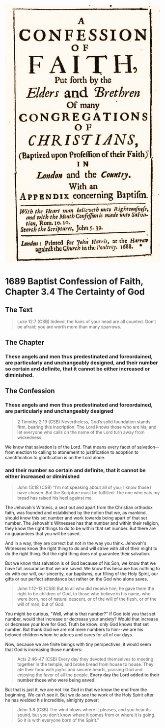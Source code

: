 <img class="intro-right" src="art-1689.png">

# 1689 Baptist Confession of Faith, Chapter 3.4 The Certainty of God

## The Text

>Luke 12:7 (CSB) Indeed, the hairs of your head are all counted. Don’t be afraid; you are worth more than many sparrows.

## The Chapter

### These angels and men thus predestinated and foreordained, are particularly and unchangeably designed, and their number so certain and definite, that it cannot be either increased or diminished.

## The Confession

### These angels and men thus predestinated and foreordained, are particularly and unchangeably designed

>2 Timothy 2:19 (CSB) Nevertheless, God’s solid foundation stands firm, bearing this inscription: The Lord knows those who are his, and let everyone who calls on the name of the Lord turn away from wickedness.

We know that salvation is of the Lord. That means every facet of salvation--from election to calling to atonement to justification to adoption to sanctification to glorification is on the Lord alone.

### and their number so certain and definite, that it cannot be either increased or diminished

>John 13:18 (CSB) “I’m not speaking about all of you; I know those I have chosen. But the Scripture must be fulfilled: The one who eats my bread has raised his heel against me.

The Jehovah's Witness, a sect out and apart from the Christian orthodox faith, was founded and established by the notion that we, as mankind, should know this set number and work towards being apart of that set number. The Jehovah's Witnesses has that number and within their religion, they know the right things to do to be within that set number. But there are no guarantees that you will be saved.

And in a way, they are correct but not in the way you think. Jehovah's Witnesses know the right thing to do and will strive with all of their might to do the right thing. But the right thing does not guarantee their salvation.

But we know that salvation is of God because of his Son, we know that we have full assurance that we are saved. We know this because has nothing to do with our will, our sincerity, our baptisms, our filling of the Holy Spirit, our gifts or our perfect attendance but rather on the God who alone saves.

>John 1:12–13 (CSB) But to all who did receive him, he gave them the right to be children of God, to those who believe in his name, who were born, not of natural descent, or of the will of the flesh, or of the will of man, but of God.

You might be curious, "Well, what is that number?" If God told you that set number, would that increase or decrease your anxiety? Would that increase or decrease your love for God. Truth be know: only God knows that set number. But thank God we are not mere numbers to him--we are his beloved children whom he adores and cares for all of our days.

Now, because we are finite beings with tiny perspectives, it would seem that God is increasing those numbers:

>Acts 2:46-47 (CSB) Every day they devoted themselves to meeting together in the temple, and broke bread from house to house. They ate their food with joyful and sincere hearts, praising God and enjoying the favor of all the people. **Every day the Lord added to their number those who were being saved.**

But that is just it, we are not like God in that we know the end from the beginning. We can't see it. But we do see the work of the Holy Spirit after he has wielded his incredible, almighty power:

>John 3:8 (CSB) The wind blows where it pleases, and you hear its sound, but you don’t know where it comes from or where it is going. So it is with everyone born of the Spirit.”
